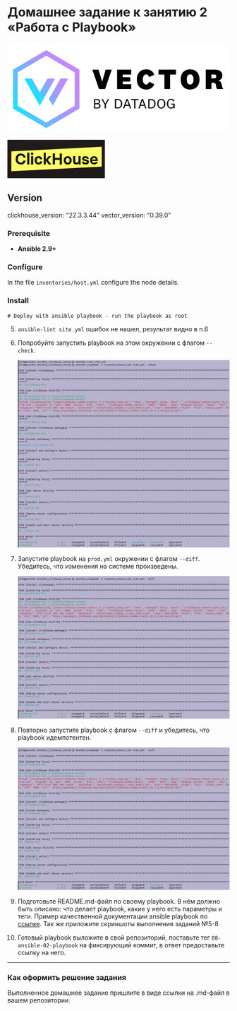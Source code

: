 # Домашнее задание к занятию 2 «Работа с Playbook»

   ![Task](https://github.com/nick-mp/ansible_clichouse_vector/blob/main/img/logo_Vector.png)

   ![Task](https://github.com/nick-mp/ansible_clichouse_vector/blob/main/img/logo_ClickHouse.png)

## Version 

clickhouse_version: "22.3.3.44"
vector_version: "0.39.0"

### Prerequisite

- **Ansible 2.9+**

### Configure

In the file `inventories/host.yml` configure the node details.

### Install


    # Deploy with ansible playbook - run the playbook as root

 
5. `ansible-lint site.yml` ошибок не нашел, результат видно в п.6
6. Попробуйте запустить playbook на этом окружении с флагом `--check`.

   ![Task](https://github.com/nick-mp/ansible_clichouse_vector/blob/main/img/5-6.png)


7. Запустите playbook на `prod.yml` окружении с флагом `--diff`. Убедитесь, что изменения на системе произведены.

   ![Task](https://github.com/nick-mp/ansible_clichouse_vector/blob/main/img/7.png)

8. Повторно запустите playbook с флагом `--diff` и убедитесь, что playbook идемпотентен.

   ![Task](https://github.com/nick-mp/ansible_clichouse_vector/blob/main/img/8.png)

9. Подготовьте README.md-файл по своему playbook. В нём должно быть описано: что делает playbook, какие у него есть параметры и теги. Пример качественной документации ansible playbook по [ссылке](https://github.com/opensearch-project/ansible-playbook). Так же приложите скриншоты выполнения заданий №5-8
10. Готовый playbook выложите в свой репозиторий, поставьте тег `08-ansible-02-playbook` на фиксирующий коммит, в ответ предоставьте ссылку на него.

---

### Как оформить решение задания

Выполненное домашнее задание пришлите в виде ссылки на .md-файл в вашем репозитории.